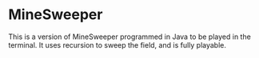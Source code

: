 # MineSweeper
This is a version of MineSweeper programmed in Java to be played in the terminal.
It uses recursion to sweep the field, and is fully playable.